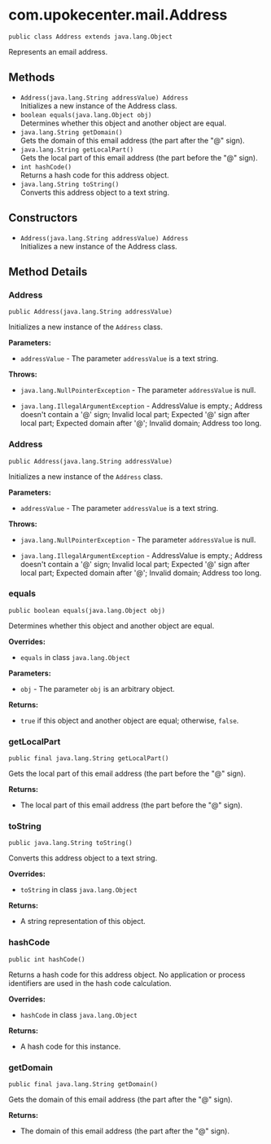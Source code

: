 # com.upokecenter.mail.Address

    public class Address extends java.lang.Object

Represents an email address.

## Methods

* `Address​(java.lang.String addressValue) Address`<br>
 Initializes a new instance of the Address class.
* `boolean equals​(java.lang.Object obj)`<br>
 Determines whether this object and another object are equal.
* `java.lang.String getDomain()`<br>
 Gets the domain of this email address (the part after the "@" sign).
* `java.lang.String getLocalPart()`<br>
 Gets the local part of this email address (the part before the "@" sign).
* `int hashCode()`<br>
 Returns a hash code for this address object.
* `java.lang.String toString()`<br>
 Converts this address object to a text string.

## Constructors

* `Address​(java.lang.String addressValue) Address`<br>
 Initializes a new instance of the Address class.

## Method Details

### Address
    public Address​(java.lang.String addressValue)
Initializes a new instance of the <code>Address</code> class.

**Parameters:**

* <code>addressValue</code> - The parameter <code>addressValue</code> is a text string.

**Throws:**

* <code>java.lang.NullPointerException</code> - The parameter <code>addressValue</code> is
 null.

* <code>java.lang.IllegalArgumentException</code> - AddressValue is empty.; Address doesn't
 contain a '@' sign; Invalid local part; Expected '@' sign after
 local part; Expected domain after '@'; Invalid domain; Address too
 long.

### Address
    public Address​(java.lang.String addressValue)
Initializes a new instance of the <code>Address</code> class.

**Parameters:**

* <code>addressValue</code> - The parameter <code>addressValue</code> is a text string.

**Throws:**

* <code>java.lang.NullPointerException</code> - The parameter <code>addressValue</code> is
 null.

* <code>java.lang.IllegalArgumentException</code> - AddressValue is empty.; Address doesn't
 contain a '@' sign; Invalid local part; Expected '@' sign after
 local part; Expected domain after '@'; Invalid domain; Address too
 long.

### equals
    public boolean equals​(java.lang.Object obj)
Determines whether this object and another object are equal.

**Overrides:**

* <code>equals</code> in class <code>java.lang.Object</code>

**Parameters:**

* <code>obj</code> - The parameter <code>obj</code> is an arbitrary object.

**Returns:**

* <code>true</code> if this object and another object are equal; otherwise,
 <code>false</code>.

### getLocalPart
    public final java.lang.String getLocalPart()
Gets the local part of this email address (the part before the "@" sign).

**Returns:**

* The local part of this email address (the part before the "@" sign).

### toString
    public java.lang.String toString()
Converts this address object to a text string.

**Overrides:**

* <code>toString</code> in class <code>java.lang.Object</code>

**Returns:**

* A string representation of this object.

### hashCode
    public int hashCode()
Returns a hash code for this address object. No application or process
 identifiers are used in the hash code calculation.

**Overrides:**

* <code>hashCode</code> in class <code>java.lang.Object</code>

**Returns:**

* A hash code for this instance.

### getDomain
    public final java.lang.String getDomain()
Gets the domain of this email address (the part after the "@" sign).

**Returns:**

* The domain of this email address (the part after the "@" sign).

